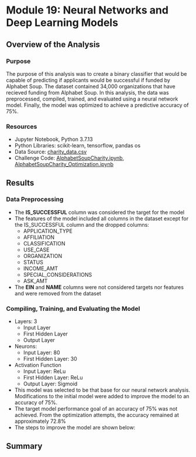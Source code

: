 # Module 19: Neural Networks and Deep Learning Models

## Overview of the Analysis

### Purpose
The purpose of this analysis was to create a binary classifier that would be capable of predicting if applicants would be successful if funded by Alphabet Soup. The dataset contained 34,000 organizations that have recieved funding from Alphabet Soup. In this analysis, the data was preprocessed, compiled, trained, and evaluated using a neural network model. Finally, the model was optimized to achieve a predictive accuracy of 75%.

### Resources
* Jupyter Notebook, Python 3.7.13
* Python Libraries: scikit-learn, tensorflow, pandas os
* Data Source: [charity_data.csv](https://github.com/daniel-sh-au/UofT_DataBC_Module19_Neural_Network_Charity_Analysis/blob/main/Resources/charity_data.csv)
* Challenge Code: [AlphabetSoupCharity.ipynb](https://github.com/daniel-sh-au/UofT_DataBC_Module19_Neural_Network_Charity_Analysis/blob/main/AlphabetSoupCharity.ipynb), [AlphabetSoupCharity_Optimization.ipynb](https://github.com/daniel-sh-au/UofT_DataBC_Module19_Neural_Network_Charity_Analysis/blob/main/AlphabetSoupCharity_Optimization.ipynb)

## Results

### Data Preprocessing
* The **IS_SUCCESSFUL** column was considered the target for the model
* The features of the model included all columns in the dataset except for the IS_SUCCESSFUL column and the dropped columns:
    * APPLICATION_TYPE
    * AFFILIATION
    * CLASSIFICATION
    * USE_CASE
    * ORGANIZATION
    * STATUS
    * INCOME_AMT
    * SPECIAL_CONSIDERATIONS
    * ASK_AMT
* The **EIN** and **NAME** columns were not considered targets nor features and were removed from the dataset

### Compiling, Training, and Evaluating the Model

* Layers: 3
    * Input Layer
    * First Hidden Layer
    * Output Layer
* Neurons: 
    * Input Layer: 80
    * First Hidden Layer: 30
* Activation Function
    * Input Layer: ReLu
    * First Hidden Layer: ReLu
    * Output Layer: Sigmoid
* This model was selected to be that base for our neural network analysis. Modifications to the initial model were added to improve the model to an accuracy of 75%. 
* The target model performance goal of an accuracy of 75% was not achieved. From the optimization attempts, the accuracy remained at approximately 72.8%
* The steps to improve the model are shown below: 



## Summary